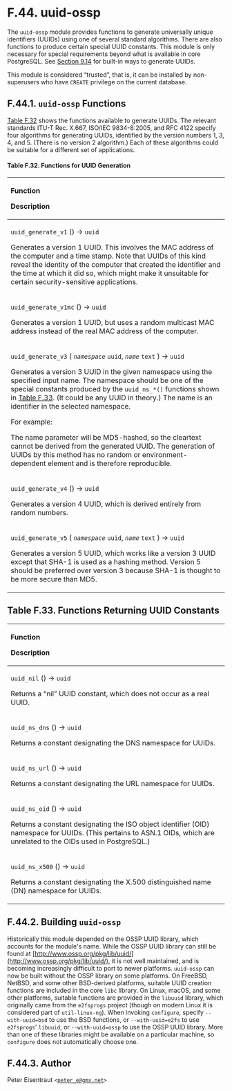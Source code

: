 # F.44. uuid-ossp

The `uuid-ossp` module provides functions to generate universally unique identifiers \(UUIDs\) using one of several standard algorithms. There are also functions to produce certain special UUID constants. This module is only necessary for special requirements beyond what is available in core PostgreSQL. See [Section 9.14](https://www.postgresql.org/docs/13/functions-uuid.html) for built-in ways to generate UUIDs.

This module is considered “trusted”, that is, it can be installed by non-superusers who have `CREATE` privilege on the current database.

## F.44.1. `uuid-ossp` Functions

[Table F.32](https://www.postgresql.org/docs/13/uuid-ossp.html#UUID-OSSP-FUNCTIONS) shows the functions available to generate UUIDs. The relevant standards ITU-T Rec. X.667, ISO/IEC 9834-8:2005, and RFC 4122 specify four algorithms for generating UUIDs, identified by the version numbers 1, 3, 4, and 5. \(There is no version 2 algorithm.\) Each of these algorithms could be suitable for a different set of applications.

#### **Table F.32. Functions for UUID Generation**

<table>
  <thead>
    <tr>
      <th style="text-align:left">
        <p>Function</p>
        <p>Description</p>
      </th>
    </tr>
  </thead>
  <tbody>
    <tr>
      <td style="text-align:left">
        <p><code>uuid_generate_v1</code> () &#x2192; <code>uuid</code>
        </p>
        <p>Generates a version 1 UUID. This involves the MAC address of the computer
          and a time stamp. Note that UUIDs of this kind reveal the identity of the
          computer that created the identifier and the time at which it did so, which
          might make it unsuitable for certain security-sensitive applications.</p>
      </td>
    </tr>
    <tr>
      <td style="text-align:left">
        <p><code>uuid_generate_v1mc</code> () &#x2192; <code>uuid</code>
        </p>
        <p>Generates a version 1 UUID, but uses a random multicast MAC address instead
          of the real MAC address of the computer.</p>
      </td>
    </tr>
    <tr>
      <td style="text-align:left">
        <p><code>uuid_generate_v3</code> ( <em><code>namespace</code></em>  <code>uuid</code>, <em><code>name</code></em>  <code>text</code> )
          &#x2192; <code>uuid</code>
        </p>
        <p>Generates a version 3 UUID in the given namespace using the specified
          input name. The namespace should be one of the special constants produced
          by the <code>uuid_ns_*()</code> functions shown in <a href="https://www.postgresql.org/docs/13/uuid-ossp.html#UUID-OSSP-CONSTANTS">Table F.33</a>.
          (It could be any UUID in theory.) The name is an identifier in the selected
          namespace.</p>
        <p>For example:</p>
        <p>The name parameter will be MD5-hashed, so the cleartext cannot be derived
          from the generated UUID. The generation of UUIDs by this method has no
          random or environment-dependent element and is therefore reproducible.</p>
      </td>
    </tr>
    <tr>
      <td style="text-align:left">
        <p><code>uuid_generate_v4</code> () &#x2192; <code>uuid</code>
        </p>
        <p>Generates a version 4 UUID, which is derived entirely from random numbers.</p>
      </td>
    </tr>
    <tr>
      <td style="text-align:left">
        <p><code>uuid_generate_v5</code> ( <em><code>namespace</code></em>  <code>uuid</code>, <em><code>name</code></em>  <code>text</code> )
          &#x2192; <code>uuid</code>
        </p>
        <p>Generates a version 5 UUID, which works like a version 3 UUID except that
          SHA-1 is used as a hashing method. Version 5 should be preferred over version
          3 because SHA-1 is thought to be more secure than MD5.</p>
      </td>
    </tr>
  </tbody>
</table>

## **Table F.33. Functions Returning UUID Constants**

<table>
  <thead>
    <tr>
      <th style="text-align:left">
        <p>Function</p>
        <p>Description</p>
      </th>
    </tr>
  </thead>
  <tbody>
    <tr>
      <td style="text-align:left">
        <p><code>uuid_nil</code> () &#x2192; <code>uuid</code>
        </p>
        <p>Returns a &#x201C;nil&#x201D; UUID constant, which does not occur as a
          real UUID.</p>
      </td>
    </tr>
    <tr>
      <td style="text-align:left">
        <p><code>uuid_ns_dns</code> () &#x2192; <code>uuid</code>
        </p>
        <p>Returns a constant designating the DNS namespace for UUIDs.</p>
      </td>
    </tr>
    <tr>
      <td style="text-align:left">
        <p><code>uuid_ns_url</code> () &#x2192; <code>uuid</code>
        </p>
        <p>Returns a constant designating the URL namespace for UUIDs.</p>
      </td>
    </tr>
    <tr>
      <td style="text-align:left">
        <p><code>uuid_ns_oid</code> () &#x2192; <code>uuid</code>
        </p>
        <p>Returns a constant designating the ISO object identifier (OID) namespace
          for UUIDs. (This pertains to ASN.1 OIDs, which are unrelated to the OIDs
          used in PostgreSQL.)</p>
      </td>
    </tr>
    <tr>
      <td style="text-align:left">
        <p><code>uuid_ns_x500</code> () &#x2192; <code>uuid</code>
        </p>
        <p>Returns a constant designating the X.500 distinguished name (DN) namespace
          for UUIDs.</p>
      </td>
    </tr>
  </tbody>
</table>

## F.44.2. Building `uuid-ossp`

Historically this module depended on the OSSP UUID library, which accounts for the module's name. While the OSSP UUID library can still be found at [http://www.ossp.org/pkg/lib/uuid/](http://www.ossp.org/pkg/lib/uuid/), it is not well maintained, and is becoming increasingly difficult to port to newer platforms. `uuid-ossp` can now be built without the OSSP library on some platforms. On FreeBSD, NetBSD, and some other BSD-derived platforms, suitable UUID creation functions are included in the core `libc` library. On Linux, macOS, and some other platforms, suitable functions are provided in the `libuuid` library, which originally came from the `e2fsprogs` project \(though on modern Linux it is considered part of `util-linux-ng`\). When invoking `configure`, specify `--with-uuid=bsd` to use the BSD functions, or `--with-uuid=e2fs` to use `e2fsprogs`' `libuuid`, or `--with-uuid=ossp` to use the OSSP UUID library. More than one of these libraries might be available on a particular machine, so `configure` does not automatically choose one.

## F.44.3. Author

Peter Eisentraut `<`[`peter_e@gmx.net`](mailto:peter_e@gmx.net)`>`

